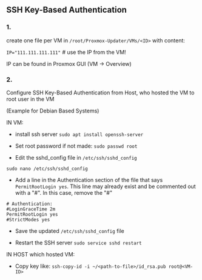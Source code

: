 ## SSH Key-Based Authentication

### 1.
create one file per VM in `/root/Proxmox-Updater/VMs/<ID>` with content:

`IP="111.111.111.111"`   # use the IP from the VM!

IP can be found in Proxmox GUI (VM -> Overview)

### 2.
Configure SSH Key-Based Authentication from Host, who hosted the VM to root user in the VM

(Example for Debian Based Systems)

IN VM:
- install ssh server
`sudo apt install openssh-server`

- Set root password if not made:
`sudo passwd root`

- Edit the sshd_config file in `/etc/ssh/sshd_config`

`sudo nano /etc/ssh/sshd_config`

- Add a line in the Authentication section of the file that says `PermitRootLogin yes`. This line may already exist and be commented out with a "#". In this case, remove the "#"
```
# Authentication:
#LoginGraceTime 2m
PermitRootLogin yes
#StrictModes yes
```

- Save the updated `/etc/ssh/sshd_config` file

- Restart the SSH server
`sudo service sshd restart`

IN HOST which hosted VM:
- Copy key like:
`ssh-copy-id -i ~/<path-to-file>/id_rsa.pub root@<VM-ID>`
